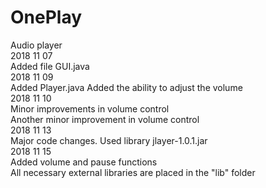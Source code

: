 # OnePlay
Audio player  
2018 11 07  
Added file GUI.java  
2018 11 09  
Added Player.java
Added the ability to adjust the volume  
2018 11 10  
Minor improvements in volume control  
Another minor improvement in volume control  
2018 11 13  
Major code changes. Used library jlayer-1.0.1.jar  
2018 11 15  
Added volume and pause functions  
All necessary external libraries are placed in the "lib" folder  
